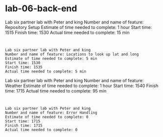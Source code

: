 # lab-06-back-end
Lab six partner lab with Peter and king
Number and name of feature: Repository Setup
Estimate of time needed to complete: 1 hour
Start time: 1515
Finish time: 1530
Actual time needed to complete: 15 min
````````````````````````````````````````````````````````


Lab six partner lab with Peter and king
Number and name of feature: Locations to look up lat and long
Estimate of time needed to complete: 5 min
Start time: 1530
Finish time: 1535
Actual time needed to complete: 5 min
````````````````````````````````````````````````````````


Lab six partner lab with Peter and king
Number and name of feature: Weather
Estimate of time needed to complete: 1 hour
Start time: 1540
Finish time: 1715
Actual time needed to complete: 95 min 
````````````````````````````````````````````````````````


Lab six partner lab with Peter and king
Number and name of feature: Error Handling
Estimate of time needed to complete: 0
Start time: 1715
Finish time: 1715
Actual time needed to complete: 0
````````````````````````````````````````````````````````